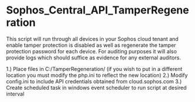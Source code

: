 # Sophos_Central_API_TamperRegeneration

This script will run through all devices in your Sophos cloud tenant and enable tamper protection is disabled as well as regenerate the tamper protection password for each device. For auditing purposes it will also provide logs which should suffice as evidence for any external auditors.

1.) Place files in C:/TamperRegeneration/ (if you wish to put in a different location you must modify the php.ini to reflect the new location)
2.) Modify config.ini to include API credentials obtained from cloud.sophos.com
3.) Create scheduled task in windows event scheduler to run script at desired interval
